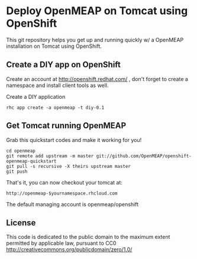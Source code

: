 Deploy OpenMEAP on Tomcat using OpenShift
============================

This git repository helps you get up and running quickly w/ a OpenMEAP installation on Tomcat using OpenShift.

Create a DIY app on OpenShift
----------------------------

Create an account at http://openshift.redhat.com/ , don't forget to create a namespace and install client tools as well.

Create a DIY application

    rhc app create -a openmeap -t diy-0.1

Get Tomcat running OpenMEAP
----------------------------
Grab this quickstart codes and make it working for you!

    cd openmeap
    git remote add upstream -m master git://github.com/OpenMEAP/openshift-openmeap-quickstart
    git pull -s recursive -X theirs upstream master
    git push

That's it, you can now checkout your tomcat at:

    http://openmeap-$yournamespace.rhcloud.com

The default managing account is openmeap/openshift

License
-------

This code is dedicated to the public domain to the maximum extent
permitted by applicable law, pursuant to CC0
http://creativecommons.org/publicdomain/zero/1.0/
